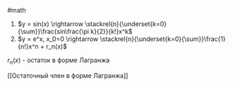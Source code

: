 #math 
1. $y = sin(x) \rightarrow \stackrel{n}{\underset{k=0}{\sum}}\frac{sin\frac{\pi k}{2}}{k!}x^k$
2. $y = e^x, x_0=0 \rightarrow \stackrel{n}{\underset{k=0}{\sum}}\frac{1}{n!}x^n + r_n(x)$

$r_n(x)$ -  остаток в форме Лагранжа

[[Остаточный член в форме Лагранжа]]
